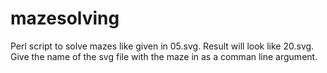 # mazesolving
Perl script to solve mazes like given in 05.svg. Result will look like 20.svg. Give the name of the svg file with the maze in as a comman line argument. 
